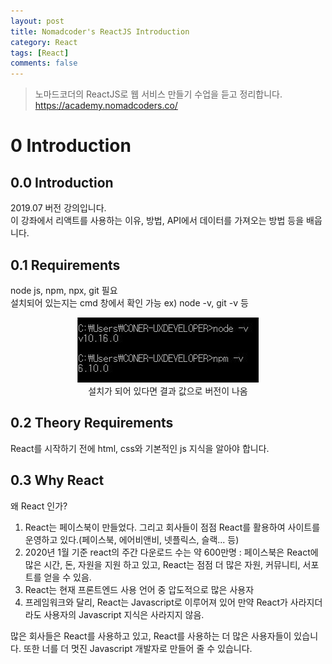 ```yaml
---
layout: post
title: Nomadcoder's ReactJS Introduction
category: React
tags: [React]
comments: false
---
```


> 노마드코더의 ReactJS로 웹 서비스 만들기 수업을 듣고 정리합니다. <https://academy.nomadcoders.co/>

# 0 Introduction

## 0.0 Introduction

2019.07 버전 강의입니다.  
이 강좌에서 리액트를 사용하는 이유, 방법, API에서 데이터를 가져오는 방법 등을 배웁니다.

## 0.1 Requirements

node js, npm, npx, git 필요  
설치되어 있는지는 cmd 창에서 확인 가능 ex) node -v, git -v 등

<center>
<figure>
<img src="/assets/post-img/react/nomad_react_1.jpg" alt="">
<figcaption>설치가 되어 있다면 결과 값으로 버전이 나옴</figcaption>
</figure>
</center>

## 0.2 Theory Requirements

React를 시작하기 전에 html, css와 기본적인 js 지식을 알아야 합니다.

## 0.3 Why React

왜 React 인가?

1. React는 페이스북이 만들었다. 그리고 회사들이 점점 React를 활용하여 사이트를 운영하고 있다.(페이스북, 에어비앤비, 넷플릭스, 슬랙... 등)
2. 2020년 1월 기준 react의 주간 다운로드 수는 약 600만명 : 페이스북은 React에 많은 시간, 돈, 자원을 지원 하고 있고, React는 점점 더 많은 자원, 커뮤니티, 서포트를 얻을 수 있음.
3. React는 현재 프론트엔드 사용 언어 중 압도적으로 많은 사용자
4. 프레임워크와 달리, React는 Javascript로 이루어져 있어 만약 React가 사라지더라도 사용자의 Javascript 지식은 사라지지 않음.

많은 회사들은 React를 사용하고 있고, React를 사용하는 더 많은 사용자들이 있습니다. 또한 너를 더 멋진 Javascript 개발자로 만들어 줄 수 있습니다.
